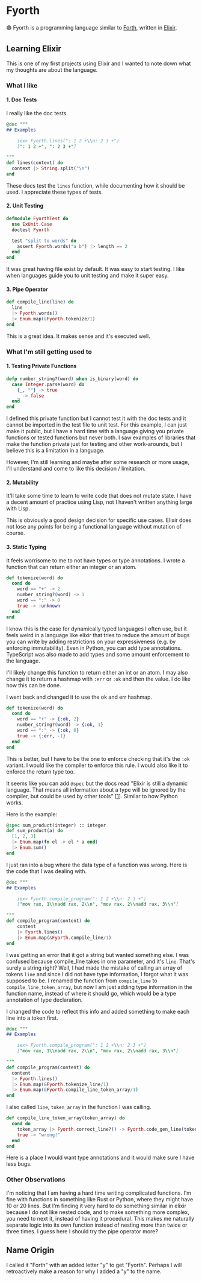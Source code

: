 # Fyorth

🟣 Fyorth is a programming language similar to [Forth](https://en.wikipedia.org/wiki/Forth_(programming_language)), written in [Elixir](https://elixir-lang.org).

## Learning Elixir

This is one of my first projects using Elixir and I wanted to note down what my thoughts are about the language.

### What I like

#### 1. Doc Tests

I really like the doc tests.

```elixir
@doc """
## Examples

    iex> Fyorth.lines(": 1 2 +\\n: 2 3 +")
    [": 1 2 +", ": 2 3 +"]

"""
def lines(context) do
  context |> String.split("\n")
end
```

These docs test the `lines` function, while documenting how it should be used. I appreciate these types of tests.

#### 2. Unit Testing

```elixir
defmodule FyorthTest do
  use ExUnit.Case
  doctest Fyorth

  test "split to words" do
    assert Fyorth.words("a b") |> length == 2
  end
end
```

It was great having file exist by default. It was easy to start testing. I like when languages guide you to unit testing and make it super easy.

#### 3. Pipe Operator

```elixir
def compile_line(line) do
  line
  |> Fyorth.words()
  |> Enum.map(&Fyorth.tokenize/1)
end
```

This is a great idea. It makes sense and it's executed well.

### What I'm still getting used to

#### 1. Testing Private Functions

```elixir
defp number_string?(word) when is_binary(word) do
  case Integer.parse(word) do
    {_, ""} -> true
    _ -> false
  end
end
```

I defined this private function but I cannot test it with the doc tests and it cannot be imported in the test file to unit test. For this example, I can just make it public, but I have a hard time with a language giving you private functions or tested functions but never both. I saw examples of libraries that make the function private just for testing and other work-arounds, but I believe this is a limitation in a language.

However, I'm still learning and maybe after some research or more usage, I'll understand and come to like this decision / limitation.

#### 2. Mutability

It'll take some time to learn to write code that does not mutate state. I have a decent amount of practice using Lisp, not I haven't written anything large with Lisp.

This is obviously a good design decision for specific use cases. Elixir does not lose any points for being a functional language without mutation of course.

#### 3. Static Typing

It feels worrisome to me to not have types or type annotations. I wrote a function that can return either an integer or an atom.
```elixir
def tokenize(word) do
  cond do
    word == "+" -> 2
    number_string?(word) -> 1
    word == ":" -> 0
    true -> :unknown
  end
end
```

I know this is the case for dynamically typed languages I often use, but it feels weird in a language like elixir that tries to reduce the amount of bugs you can write by adding restrictions on your expressiveness (e.g. by enforcing immutability). Even in Python, you can add type annotations. TypeScript was also made to add types and some amount enforcement to the language.

I'll likely change this function to return either an int or an atom. I may also change it to return a hashmap with `:err` or `:ok` and then the value. I do like how this can be done.

I went back and changed it to use the ok and err hashmap.

```elixir
def tokenize(word) do
  cond do
    word == "+" -> {:ok, 2}
    number_string?(word) -> {:ok, 1}
    word == ":" -> {:ok, 0}
    true -> {:err, -1}
  end
end
```

This is better, but I have to be the one to enforce checking that it's the `:ok` variant. I would like the compiler to enforce this rule. I would also like it to enforce the return type too.

It seems like you can add `@spec` but the docs read "Elixir is still a dynamic language. That means all information about a type will be ignored by the compiler, but could be used by other tools" [[1](https://elixirschool.com/en/lessons/advanced/typespec)]. Similar to how Python works.

Here is the example:

```elixir
@spec sum_product(integer) :: integer
def sum_product(a) do
  [1, 2, 3]
  |> Enum.map(fn el -> el * a end)
  |> Enum.sum()
end
```

I just ran into a bug where the data type of a function was wrong. Here is the code that I was dealing with.

```elixir
@doc """
## Examples

    iex> Fyorth.compile_program(": 1 2 +\\n: 2 3 +")
    ["mov rax, 1\\nadd rax, 2\\n", "mov rax, 2\\nadd rax, 3\\n"]

"""
def compile_program(content) do
    content
    |> Fyorth.lines()
    |> Enum.map(&Fyorth.compile_line/1)
end
```

I was getting an error that it got a string but wanted something else. I was confused because compile_line takes in one parameter, and it's `line`. That's surely a string right? Well, I had made the mistake of calling an array of tokens `line` and since I did not have type information, I forgot what it was supposed to be. I renamed the function from `compile_line` to `compile_line_token_array`, but now I am just adding type information in the function name, instead of where it should go, which would be a type annotation of type declaration.

I changed the code to reflect this info and added something to make each line into a token first.

```elixir
@doc """
## Examples

    iex> Fyorth.compile_program(": 1 2 +\\n: 2 3 +")
    ["mov rax, 1\\nadd rax, 2\\n", "mov rax, 2\\nadd rax, 3\\n"]

"""
def compile_program(content) do
  content
  |> Fyorth.lines()
  |> Enum.map(&Fyorth.tokenize_line/1)
  |> Enum.map(&Fyorth.compile_line_token_array/1)
end
```

I also called `line`, `token_array` in the function I was calling.

```elixir
def compile_line_token_array(token_array) do
  cond do
    token_array |> Fyorth.correct_line?() -> Fyorth.code_gen_line(token_array)
    true -> "wrong!"
  end
end
```

Here is a place I would want type annotations and it would make sure I have less bugs.

### Other Observations

I'm noticing that I am having a hard time writing complicated functions. I'm fine with functions in something like Rust or Python, where they might have 10 or 20 lines. But I'm finding it very hard to do something similar in elixir because I do not like nested code, and to make something more complex, you need to next it, instead of having it procedural. This makes me naturally separate logic into its own function instead of nesting more than twice or three times. I guess here I should try the pipe operator more?

## Name Origin

I called it "Forth" with an added letter "y" to get "Fyorth". Perhaps I will retroactively make a reason for why I added a "y" to the name.
